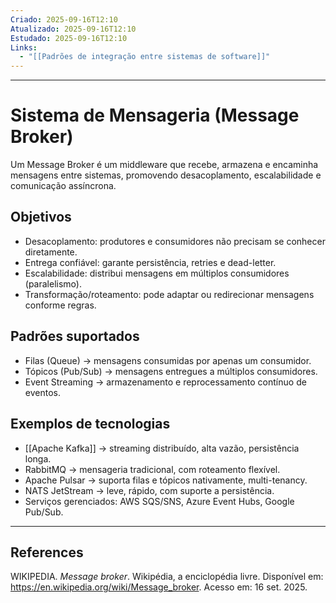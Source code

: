 ```yaml
---
Criado: 2025-09-16T12:10
Atualizado: 2025-09-16T12:10
Estudado: 2025-09-16T12:10
Links:
  - "[[Padrões de integração entre sistemas de software]]"
---
```

---
# Sistema de Mensageria (Message Broker)

Um Message Broker é um middleware que recebe, armazena e encaminha mensagens entre sistemas, promovendo desacoplamento, escalabilidade e comunicação assíncrona.

## Objetivos

- Desacoplamento: produtores e consumidores não precisam se conhecer diretamente.
- Entrega confiável: garante persistência, retries e dead-letter.
- Escalabilidade: distribui mensagens em múltiplos consumidores (paralelismo).
- Transformação/roteamento: pode adaptar ou redirecionar mensagens conforme regras.

## Padrões suportados

- Filas (Queue) → mensagens consumidas por apenas um consumidor.
- Tópicos (Pub/Sub) → mensagens entregues a múltiplos consumidores.
- Event Streaming → armazenamento e reprocessamento contínuo de eventos.

## Exemplos de tecnologias

- [[Apache Kafka]] → streaming distribuído, alta vazão, persistência longa.
- RabbitMQ → mensageria tradicional, com roteamento flexível.
- Apache Pulsar → suporta filas e tópicos nativamente, multi-tenancy.
- NATS JetStream → leve, rápido, com suporte a persistência.
- Serviços gerenciados: AWS SQS/SNS, Azure Event Hubs, Google Pub/Sub.

---
## References

WIKIPEDIA. _Message broker_. Wikipédia, a enciclopédia livre. Disponível em: https://en.wikipedia.org/wiki/Message_broker. Acesso em: 16 set. 2025. 